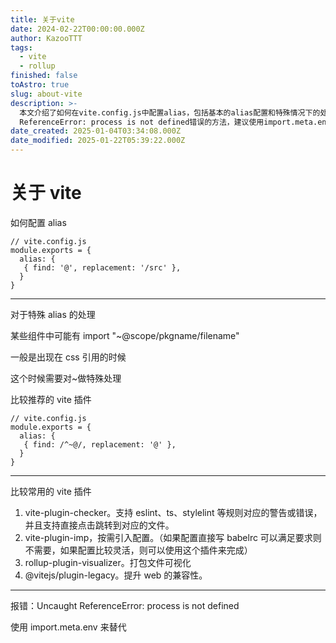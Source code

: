 ```yaml
---
title: 关于vite
date: 2024-02-22T00:00:00.000Z
author: KazooTTT
tags:
  - vite
  - rollup
finished: false
toAstro: true
slug: about-vite
description: >-
  本文介绍了如何在vite.config.js中配置alias，包括基本的alias配置和特殊情况下的处理，如对"~"符号的特殊处理。此外，还推荐了几种常用的vite插件，如vite-plugin-checker、vite-plugin-imp等，以及解决Uncaught
  ReferenceError: process is not defined错误的方法，建议使用import.meta.env替代。
date_created: 2025-01-04T03:34:08.000Z
date_modified: 2025-01-22T05:39:22.000Z
---
```


# 关于 vite

如何配置 alias

```
// vite.config.js
module.exports = {
  alias: {
   { find: '@', replacement: '/src' },
  }
}
```

---

对于特殊 alias 的处理

某些组件中可能有 import "~@scope/pkgname/filename"

一般是出现在 css 引用的时候

这个时候需要对~做特殊处理

比较推荐的 vite 插件

```
// vite.config.js
module.exports = {
  alias: {
   { find: /^~@/, replacement: '@' },
  }
}
```

---

比较常用的 vite 插件

1. vite-plugin-checker。支持 eslint、ts、stylelint 等规则对应的警告或错误，并且支持直接点击跳转到对应的文件。
2. vite-plugin-imp，按需引入配置。（如果配置直接写 babelrc 可以满足要求则不需要，如果配置比较灵活，则可以使用这个插件来完成）
3. rollup-plugin-visualizer。打包文件可视化
4. @vitejs/plugin-legacy。提升 web 的兼容性。

---

报错：Uncaught ReferenceError: process is not defined

使用 import.meta.env 来替代
